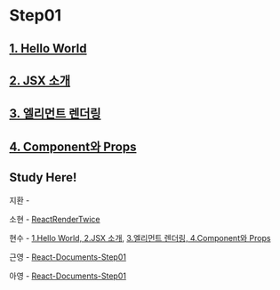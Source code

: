 # Step01

## [1. Hello World](https://ko.reactjs.org/docs/hello-world.html)
## [2. JSX 소개](https://ko.reactjs.org/docs/introducing-jsx.html)
## [3. 엘리먼트 렌더링](https://ko.reactjs.org/docs/rendering-elements.html)
## [4. Component와 Props](https://ko.reactjs.org/docs/components-and-props.html)


## Study Here!

지환 - 

소현 - [ReactRenderTwice](https://ppotatog.github.io/ReactRenderTwice)

현수 - [1.Hello World, 2.JSX 소개](https://fe-hyunsu.github.io/react-study-01), [3.엘리먼트 렌더링, 4.Component와 Props](https://fe-hyunsu.github.io/react-study-02)

근영 - [React-Documents-Step01](https://velog.io/@leedocs/TIL-React-Documents-Step01)

아영 - [React-Documents-Step01](https://lime-textbook-f24.notion.site/1-9699e38e929b4a32a42fc323f8e4da2c)
